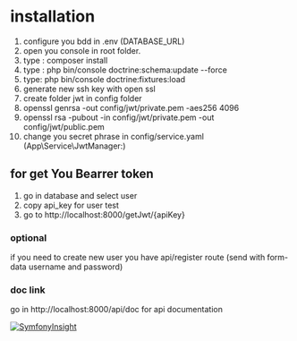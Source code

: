 # installation
1) configure you bdd in .env (DATABASE_URL)
2) open you console in root folder.
3) type : composer install
4) type : php bin/console doctrine:schema:update --force
5) type: php bin/console doctrine:fixtures:load
6) generate new ssh key with open ssl
7) create folder jwt in config folder
8) openssl genrsa -out config/jwt/private.pem -aes256 4096
9) openssl rsa -pubout -in config/jwt/private.pem -out config/jwt/public.pem
10) change you secret phrase in config/service.yaml (App\Service\JwtManager:)

## for get You Bearrer token
1) go in database and select user 
2) copy api_key for user test
3) go to http://localhost:8000/getJwt/{apiKey}

### optional
if you need to create new user you have api/register route (send with form-data username and password)

### doc link
go in http://localhost:8000/api/doc for api documentation

[![SymfonyInsight](https://insight.symfony.com/projects/4b53b5de-f6b6-4c39-a617-dd9385cffabc/big.svg)](https://insight.symfony.com/projects/4b53b5de-f6b6-4c39-a617-dd9385cffabc)
